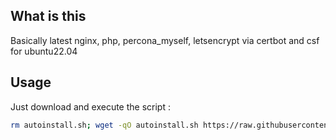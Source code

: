 ## What is this
Basically latest nginx, php, percona_myself, letsencrypt via certbot and csf for ubuntu22.04

## Usage

Just download and execute the script :

```sh
rm autoinstall.sh; wget -qO autoinstall.sh https://raw.githubusercontent.com/vovler/nginx-php8-workman-percona_mysql-letsencrypt-csf-ubuntu22.04/master/autoinstall.sh && chmod +x autoinstall.sh && ./autoinstall.sh;
```
